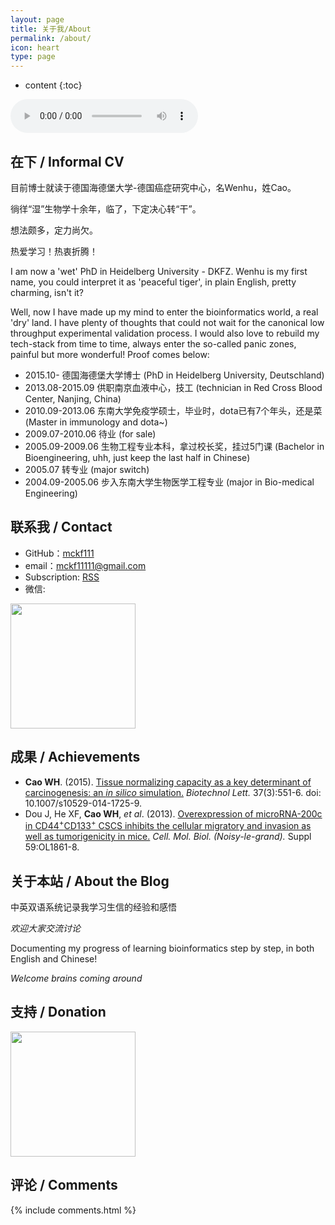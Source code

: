 ```yaml
---
layout: page
title: 关于我/About
permalink: /about/
icon: heart
type: page
---
```


* content
{:toc}

<audio controls="controls" loop="loop" src="http://res.cloudinary.com/dgnsud9ue/video/upload/v1514900330/cheng_du.mp3">我的歌声</audio>

## 在下 / Informal CV

目前博士就读于德国海德堡大学-德国癌症研究中心，名Wenhu，姓Cao。

徜徉“湿”生物学十余年，临了，下定决心转“干”。

想法颇多，定力尚欠。

热爱学习！热衷折腾！

I am now a 'wet' PhD in Heidelberg University - DKFZ. Wenhu is my first name, you could interpret it as 'peaceful tiger', in plain English, pretty charming, isn't it?

Well, now I have made up my mind to enter the bioinformatics world, a real 'dry' land. I have plenty of thoughts that could not wait for the canonical low throughput experimental validation process. I would also love to rebuild my tech-stack from time to time, always enter the so-called panic zones, painful but more wonderful! Proof comes below:

* 2015.10- 德国海德堡大学博士 (PhD in Heidelberg University, Deutschland)
* 2013.08-2015.09 供职南京血液中心，技工 (technician in Red Cross Blood Center, Nanjing, China)
* 2010.09-2013.06 东南大学免疫学硕士，毕业时，dota已有7个年头，还是菜 (Master in immunology and dota~)
* 2009.07-2010.06 待业 (for sale)
* 2005.09-2009.06 生物工程专业本科，拿过校长奖，挂过5门课 (Bachelor in Bioengineering, uhh, just keep the last half in Chinese)
* 2005.07 转专业 (major switch)
* 2004.09-2005.06 步入东南大学生物医学工程专业 (major in Bio-medical Engineering)

## 联系我 / Contact

* GitHub：[mckf111](https://github.com/mckf111)
* email：<mckf11111@gmail.com>
* Subscription: [RSS](http://bioinfostar.com/feed.xml)
* 微信: 

<img src="http://res.cloudinary.com/dgnsud9ue/image/upload/v1520679324/weixin.jpg" height=200/>

## 成果 / Achievements

* **Cao WH**. (2015). [Tissue normalizing capacity as a key determinant of carcinogenesis: an _in silico_ simulation.](https://link.springer.com/article/10.1007%2Fs10529-014-1725-9) _Biotechnol Lett._ 37(3):551-6. doi: 10.1007/s10529-014-1725-9.
* Dou J, He XF, **Cao WH**, *et al*. (2013). [Overexpression of microRNA-200c in CD44<sup>+</sup>CD133<sup>+</sup> CSCS inhibits the cellular migratory and invasion as well as tumorigenicity in mice.](https://www.ncbi.nlm.nih.gov/pubmed/?term=Cao+WH%5BAuthor%5D+and+Dou+J%5BAuthor%5D) _Cell. Mol. Biol. (Noisy-le-grand)._ Suppl 59:OL1861-8.

## 关于本站 / About the Blog

中英双语系统记录我学习生信的经验和感悟

_欢迎大家交流讨论_

Documenting my progress of learning bioinformatics step by step, in both English and Chinese!

_Welcome brains coming around_

## 支持 / Donation

<img src="http://res.cloudinary.com/dgnsud9ue/image/upload/v1520683383/donation.png" height=200/>

## 评论 / Comments

{% include comments.html %}

